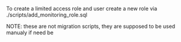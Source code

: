 To create a limited access role and user create a new role via ./scripts/add_monitoring_role.sql

NOTE: these are not migration scripts, they are supposed to be used manualy if need be 